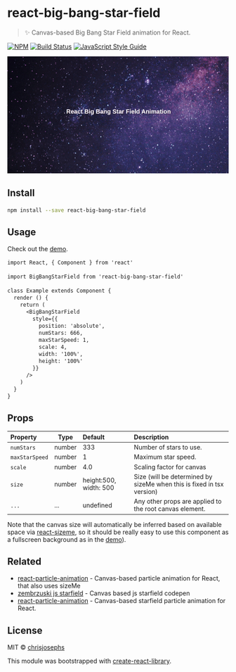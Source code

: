 # react-big-bang-star-field

> ✨ Canvas-based Big Bang Star Field animation for React.

[![NPM](https://img.shields.io/npm/v/react-starfield-animation.svg)](https://www.npmjs.com/package/react-big-bang-star-field) [![Build Status](https://travis-ci.org/chrisjosephs/react-big-bang-starfield-animation.svg?branch=master)](https://travis-ci.org/chrisjosephs/react-sbig-bang-starfield) [![JavaScript Style Guide](https://img.shields.io/badge/code_style-standard-brightgreen.svg)](https://standardjs.com)

[![Demo](https://raw.githubusercontent.com/chrisjosephs/react-big-bang-star-field/master/example/example.gif)](https://chrisjosephs.github.io/react-big-bang-star-field-/)

## Install

```bash
npm install --save react-big-bang-star-field
```

## Usage

Check out the [demo](https://chrisjosephs.github.io/react-big-bang-starfield/).

```tsx
import React, { Component } from 'react'

import BigBangStarField from 'react-big-bang-star-field'

class Example extends Component {
  render () {
    return (
      <BigBangStarField
        style={{
          position: 'absolute',
          numStars: 666,
          maxStarSpeed: 1,
          scale: 4,
          width: '100%',
          height: '100%'
        }}
      />
    )
  }
}
```

## Props

| Property      | Type               | Default                              | Description                                                                                                                                  |
|:----------------|------------------|:-------------------------------------|:---------------------------------------------------------------------------------------------------------------------------------------------|
| `numStars`      | number           | 333                                  | Number of stars to use. |
| `maxStarSpeed`  | number           | 1                                    | Maximum star speed. |
| `scale`         | number           | 4.0                                  | Scaling factor for canvas  |
| `size`          | number           | height:500, width: 500               | Size (will be determined by sizeMe when this is fixed in tsx version) |
| `...`           | ...              | undefined                            | Any other props are applied to the root canvas element. |

Note that the canvas size will automatically be inferred based on available space via [react-sizeme](https://github.com/ctrlplusb/react-sizeme), so it should be really easy to use this component as a fullscreen background as in the [demo](https://chrisjosephs.github.io/react-big-bang-starfield/)).

## Related

- [react-particle-animation](https://github.com/transitive-bullshit/react-particle-animation) - Canvas-based particle animation for React, that also uses sizeMe
- [zembrzuski js starfield](https://codepen.io/zembrzuski/pen/zRzMab) - Canvas based js starfield codepen
- [react-particle-animation](https://github.com/transitive-bullshit/react-starfield-animation) - Canvas-based starfield particle animation for React.
## License

MIT © [chrisjosephs](https://github.com/chrisjosephs)

This module was bootstrapped with [create-react-library](https://github.com/transitive-bullshit/create-react-library).
